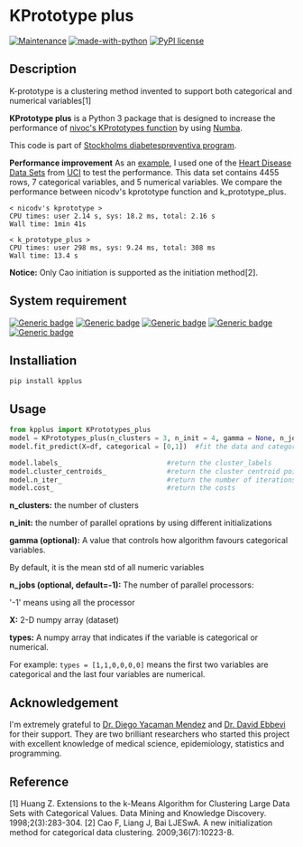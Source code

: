 # KPrototype plus
[![Maintenance](https://img.shields.io/badge/Maintained%3F-yes-green.svg)](https://GitHub.com/Naereen/StrapDown.js/graphs/commit-activity) [![made-with-python](https://img.shields.io/badge/Made%20with-Python-1f425f.svg)](https://www.python.org/) [![PyPI license](https://img.shields.io/pypi/l/ansicolortags.svg)](https://pypi.python.org/pypi/ansicolortags/)

## Description

K-prototype is a clustering method invented to support both categorical and numerical variables[1]

**KPrototype plus** is a Python 3 package that is designed to increase the performance of [nivoc's KPrototypes function](https://github.com/nicodv/kmodes) by using [Numba](http://numba.pydata.org/).

This code is part of [Stockholms diabetespreventiva program](https://www.folkhalsoguiden.se/amnesomraden1/analys-och-kartlaggning/sdpp/).

**Performance improvement**
As an [example](example/example.ipynb), I used one of the [Heart Disease Data Sets](https://archive.ics.uci.edu/ml/datasets/Heart+Disease) from [UCI](https://archive.ics.uci.edu/ml/index.php) to test the performance.
This data set contains 4455 rows, 7 categorical variables, and 5 numerical variables.
We compare the performance between nicodv's kprototype function and k_prototype_plus.

~~~~
< nicodv's kprototype >
CPU times: user 2.14 s, sys: 18.2 ms, total: 2.16 s
Wall time: 1min 41s
~~~~
~~~~
< k_prototype_plus >
CPU times: user 298 ms, sys: 9.24 ms, total: 308 ms
Wall time: 13.4 s
~~~~

**Notice:** Only Cao initiation is supported as the initiation method[2].

## System requirement
[![Generic badge](https://img.shields.io/badge/Python-3.7.1-green.svg)](https://www.python.org/) [![Generic badge](https://img.shields.io/badge/Pandas-0.25.3-green.svg)](https://pandas.pydata.org/) [![Generic badge](https://img.shields.io/badge/Numpy-1.17.0-green.svg)](https://numpy.org/) [![Generic badge](https://img.shields.io/badge/Joblib-0.13.2-green.svg)](https://joblib.readthedocs.io/en/latest/) [![Generic badge](https://img.shields.io/badge/Numba-0.45.1-green.svg)](http://numba.pydata.org/)

## Installiation

```
pip install kpplus
```

## Usage
```python
from kpplus import KPrototypes_plus
model = KPrototypes_plus(n_clusters = 3, n_init = 4, gamma = None, n_jobs = -1)  #initialize the model
model.fit_predict(X=df, categorical = [0,1])  #fit the data and categorical into the mdoel

model.labels_                          #return the cluster_labels
model.cluster_centroids_               #return the cluster centroid points(prototypes)
model.n_iter_                          #return the number of iterations
model.cost_                            #return the costs
```
**n_clusters:** the number of clusters

**n_init:** the number of parallel oprations by using different initializations

**gamma (optional):** A value that controls how algorithm favours categorical variables.

By default, it is the mean std of all numeric variables

**n_jobs (optional, default=-1):** The number of parallel processors:

'-1' means using all the processor

**X:** 2-D numpy array (dataset)

**types:** A numpy array that indicates if the variable is categorical or numerical.

For example: ```types = [1,1,0,0,0,0]``` means the first two variables are categorical and the last four variables are numerical.

## Acknowledgement
I'm extremely grateful to [Dr. Diego Yacaman Mendez](https://staff.ki.se/people/dieyac?_ga=2.70810192.1199119869.1588953123-1873461028.1579027503) and [Dr. David Ebbevi](https://www.linkedin.com/in/debbevi/?originalSubdomain=se) for their support. They are two brilliant researchers who started this project with excellent knowledge of medical science, epidemiology, statistics and programming.

## Reference
[1] Huang Z. Extensions to the k-Means Algorithm for Clustering Large Data Sets with Categorical Values. Data Mining and Knowledge Discovery. 1998;2(3):283-304.
[2] Cao F, Liang J, Bai LJESwA. A new initialization method for categorical data clustering. 2009;36(7):10223-8.
